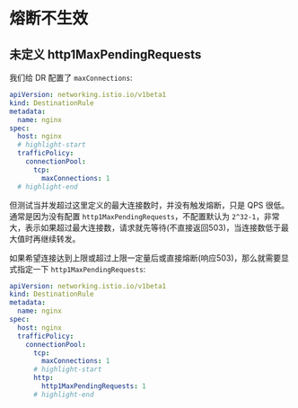 # 熔断不生效

## 未定义 http1MaxPendingRequests

我们给 DR 配置了 `maxConnections`:

```yaml
apiVersion: networking.istio.io/v1beta1
kind: DestinationRule
metadata:
  name: nginx
spec:
  host: nginx
  # highlight-start
  trafficPolicy:
    connectionPool:
      tcp:
        maxConnections: 1
  # highlight-end
```

但测试当并发超过这里定义的最大连接数时，并没有触发熔断，只是 QPS 很低。通常是因为没有配置 `http1MaxPendingRequests`，不配置默认为 `2^32-1`，非常大，表示如果超过最大连接数，请求就先等待(不直接返回503)，当连接数低于最大值时再继续转发。

如果希望连接达到上限或超过上限一定量后或直接熔断(响应503)，那么就需要显式指定一下 `http1MaxPendingRequests`:

```yaml
apiVersion: networking.istio.io/v1beta1
kind: DestinationRule
metadata:
  name: nginx
spec:
  host: nginx
  trafficPolicy:
    connectionPool:
      tcp:
        maxConnections: 1
      # highlight-start
      http:
        http1MaxPendingRequests: 1
      # highlight-end
```
